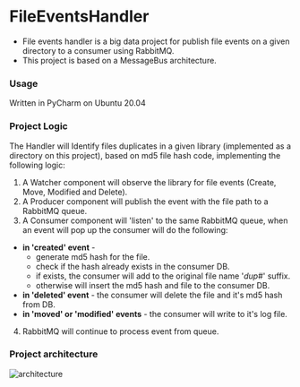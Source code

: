 # FileEventsHandler
- File events handler is a big data project for publish file events on a given directory to a consumer using RabbitMQ.
- This project is based on a MessageBus architecture.

### Usage
Written in PyCharm on Ubuntu 20.04

### Project Logic
The Handler will Identify files duplicates in a given library (implemented as a directory on this project),
based on md5 file hash code, implementing the following logic:
1. A Watcher component will observe the library for file events (Create, Move, Modified and Delete).
2. A Producer component will publish the event with the file path to a RabbitMQ queue.
3. A Consumer component will 'listen' to the same RabbitMQ queue, when an event will pop up the consumer will do the following:
  * **in 'created' event** -
    * generate md5 hash for the file.
    * check if the hash already exists in the consumer DB.
    * if exists, the consumer will add to the original file name '_dup_#' suffix.
    * otherwise will insert the md5 hash and file to the consumer DB.
  * **in 'deleted' event** - the consumer will delete the file and it's md5 hash from DB.
  * **in 'moved' or 'modified' events** - the consumer will write to it's log file.
4. RabbitMQ will continue to process event from queue.


### Project architecture
![architecture](https://user-images.githubusercontent.com/119053363/211627802-8d44370e-778c-4e04-b8bf-313f4af5b96e.png)

